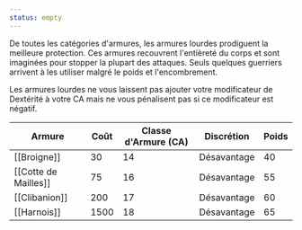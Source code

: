 ```yaml
---
status: empty
---
```

De toutes les catégories d'armures, les armures lourdes prodiguent la meilleure protection. Ces armures recouvrent l'entièreté du corps et sont imaginées pour stopper la plupart des attaques. Seuls quelques guerriers arrivent à les utiliser malgré le poids et l'encombrement.

Les armures lourdes ne vous laissent pas ajouter votre modificateur de Dextérité à votre CA mais ne vous pénalisent pas si ce modificateur est négatif.

| Armure               | Coût | Classe d'Armure (CA) | Discrétion  | Poids |
| -------------------- | ---- | -------------------- | ----------- | ----- |
| [[Broigne]]          | 30   | 14                   | Désavantage | 40    |
| [[Cotte de Mailles]] | 75   | 16                   | Désavantage | 55    |
| [[Clibanion]]        | 200  | 17                   | Désavantage | 60    |
| [[Harnois]]          | 1500 | 18                   | Désavantage | 65    |

